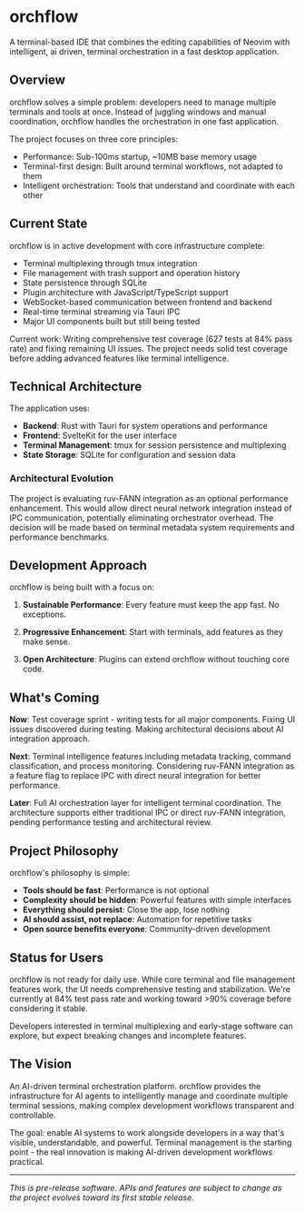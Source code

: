 # orchflow

A terminal-based IDE that combines the editing capabilities of Neovim with intelligent, ai driven, terminal orchestration in a fast desktop application.

## Overview

orchflow solves a simple problem: developers need to manage multiple terminals and tools at once. Instead of juggling windows and manual coordination, orchflow handles the orchestration in one fast application.

The project focuses on three core principles:
- Performance: Sub-100ms startup, ~10MB base memory usage
- Terminal-first design: Built around terminal workflows, not adapted to them
- Intelligent orchestration: Tools that understand and coordinate with each other

## Current State

orchflow is in active development with core infrastructure complete:

- Terminal multiplexing through tmux integration
- File management with trash support and operation history
- State persistence through SQLite
- Plugin architecture with JavaScript/TypeScript support
- WebSocket-based communication between frontend and backend
- Real-time terminal streaming via Tauri IPC
- Major UI components built but still being tested

Current work: Writing comprehensive test coverage (627 tests at 84% pass rate) and fixing remaining UI issues. The project needs solid test coverage before adding advanced features like terminal intelligence.

## Technical Architecture

The application uses:
- **Backend**: Rust with Tauri for system operations and performance
- **Frontend**: SvelteKit for the user interface
- **Terminal Management**: tmux for session persistence and multiplexing
- **State Storage**: SQLite for configuration and session data

### Architectural Evolution

The project is evaluating ruv-FANN integration as an optional performance enhancement. This would allow direct neural network integration instead of IPC communication, potentially eliminating orchestrator overhead. The decision will be made based on terminal metadata system requirements and performance benchmarks.

## Development Approach

orchflow is being built with a focus on:

1. **Sustainable Performance**: Every feature must keep the app fast. No exceptions.

2. **Progressive Enhancement**: Start with terminals, add features as they make sense.

3. **Open Architecture**: Plugins can extend orchflow without touching core code.

## What's Coming

**Now**: Test coverage sprint - writing tests for all major components. Fixing UI issues discovered during testing. Making architectural decisions about AI integration approach.

**Next**: Terminal intelligence features including metadata tracking, command classification, and process monitoring. Considering ruv-FANN integration as a feature flag to replace IPC with direct neural integration for better performance.

**Later**: Full AI orchestration layer for intelligent terminal coordination. The architecture supports either traditional IPC or direct ruv-FANN integration, pending performance testing and architectural review.

## Project Philosophy

orchflow's philosophy is simple:

- **Tools should be fast**: Performance is not optional
- **Complexity should be hidden**: Powerful features with simple interfaces
- **Everything should persist**: Close the app, lose nothing
- **AI should assist, not replace**: Automation for repetitive tasks
- **Open source benefits everyone**: Community-driven development

## Status for Users

orchflow is not ready for daily use. While core terminal and file management features work, the UI needs comprehensive testing and stabilization. We're currently at 84% test pass rate and working toward >90% coverage before considering it stable.

Developers interested in terminal multiplexing and early-stage software can explore, but expect breaking changes and incomplete features.

## The Vision

An AI-driven terminal orchestration platform. orchflow provides the infrastructure for AI agents to intelligently manage and coordinate multiple terminal sessions, making complex development workflows transparent and controllable.

The goal: enable AI systems to work alongside developers in a way that's visible, understandable, and powerful. Terminal management is the starting point - the real innovation is making AI-driven development workflows practical.

---

*This is pre-release software. APIs and features are subject to change as the project evolves toward its first stable release.*
